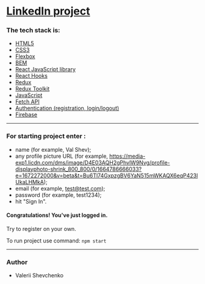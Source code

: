 # [LinkedIn project](https://linkedin-clone-7f429.web.app/)

### The tech stack is:

- [HTML5](https://en.wikipedia.org/wiki/HTML5)
- [CSS3](https://en.wikipedia.org/wiki/Cascading_Style_Sheets)
- [Flexbox](https://en.wikipedia.org/wiki/CSS_Flexible_Box_Layout)
- [BEM](https://en.bem.info/methodology/)
- [React JavaScript library](https://reactjs.org/)
- [React Hooks](https://reactjs.org/docs/hooks-faq.html#gatsby-focus-wrapper)
- [Redux](https://redux.js.org/)
- [Redux Toolkit](https://redux-toolkit.js.org/)
- [JavaScript](https://developer.mozilla.org/en-US/docs/Web/JavaScript)
- [Fetch API](https://developer.mozilla.org/en-US/docs/Web/API/Fetch_API)
- [Authentication (registration, login/logout)](https://en.wikipedia.org/wiki/Authentication)
- [Firebase](https://www.google.com/search?q=firebase&oq=firebase+&aqs=chrome..69i57j35i39j0i67j0i512j69i60l4.5860j0j7&sourceid=chrome&ie=UTF-8)

<hr>

### For starting project enter : 

* name (for example, Val Shev);
* any profile picture URL (for example, https://media-exp1.licdn.com/dms/image/D4E03AQH2gPhvlW9Nvg/profile-displayphoto-shrink_800_800/0/1664786666033?e=1672272000&v=beta&t=Bu6Tl74GxpzgBV6YaN515mWKAQX6eqP423lUkaLHMkA);
* email (for example, test@test.com);
* password (for example, test1234);
* hit "Sign In".

#### Congratulations! You've just logged in.
Try to register on your own.

To run project use command: `npm start`

<hr>

### Author
- Valerii Shevchenko

